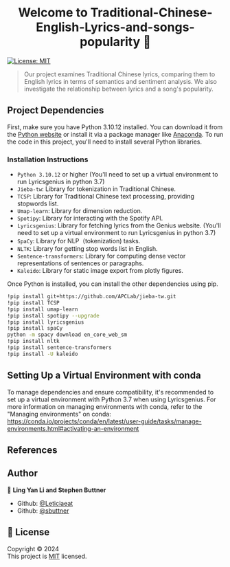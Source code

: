 <h1 align="center">Welcome to Traditional-Chinese-English-Lyrics-and-songs-popularity 👋</h1>
<p>
  <a href="https://opensource.org/license/mit" target="_blank">
    <img alt="License: MIT" src="https://img.shields.io/badge/License-MIT-yellow.svg" />
  </a>
</p>

> Our project examines Traditional Chinese lyrics, comparing them to English lyrics in terms of semantics and sentiment analysis. We also investigate the relationship between lyrics and a song's popularity.


## Project Dependencies
First, make sure you have Python 3.10.12 installed. You can download it from the [Python website](https://www.python.org/downloads/) or install it via a package manager like [Anaconda](https://www.anaconda.com/products/distribution).
To run the code in this project, you'll need to install several Python libraries. 

### Installation Instructions

- `Python 3.10.12` or higher (You'll need to set up a virtual environment to run Lyricsgenius in python 3.7)
- `Jieba-tw`: Library for tokenization in Traditional Chinese.
- `TCSP`: Library for Traditional Chinese text processing, providing stopwords list.
- `Umap-learn`: Library for dimension reduction.
- `Spotipy`: Library for interacting with the Spotify API.
- `Lyricsgenius`: Library for fetching lyrics from the Genius website.  (You'll need to set up a virtual environment to run Lyricsgenius in python 3.7)
- `SpaCy`: Library for NLP（tokenization) tasks.
- `NLTK`: Library for getting stop words list in English.
- `Sentence-transformers`: Library for computing dense vector representations of sentences or paragraphs.
- `Kaleido`: Library for static image export from plotly figures.

Once Python is installed, you can install the other dependencies using pip.

```bash
!pip install git+https://github.com/APCLab/jieba-tw.git
!pip install TCSP
!pip install umap-learn
!pip install spotipy --upgrade
!pip install lyricsgenius
!pip install spaCy
python -m spacy download en_core_web_sm
!pip install nltk
!pip install sentence-transformers
!pip install -U kaleido
```

## Setting Up a Virtual Environment with conda

To manage dependencies and ensure compatibility, it's recommended to set up a virtual environment with Python 3.7 when using Lyricsgenius.
For more information on managing environments with conda, refer to the "Managing environments" on conda: 
https://conda.io/projects/conda/en/latest/user-guide/tasks/manage-environments.html#activating-an-environment

## References 



## Author

👤 **Ling Yan Li and Stephen Buttner**

* Github: [@Leticiaeat](https://github.com/Leticiaeat)
* Github: [@sbuttner](https://github.com/sbuttner)
  
## 📝 License

Copyright © 2024 <br />
This project is [MIT](https://opensource.org/license/mit) licensed.
